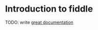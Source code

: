 # Introduction to fiddle

TODO: write [great documentation](http://jacobian.org/writing/what-to-write/)
